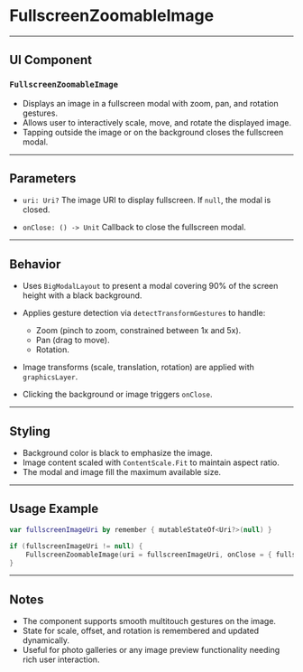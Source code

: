 # FullscreenZoomableImage

---

## UI Component

### `FullscreenZoomableImage`

* Displays an image in a fullscreen modal with zoom, pan, and rotation gestures.
* Allows user to interactively scale, move, and rotate the displayed image.
* Tapping outside the image or on the background closes the fullscreen modal.

---

## Parameters

* `uri: Uri?`
  The image URI to display fullscreen. If `null`, the modal is closed.

* `onClose: () -> Unit`
  Callback to close the fullscreen modal.

---

## Behavior

* Uses `BigModalLayout` to present a modal covering 90% of the screen height with a black background.
* Applies gesture detection via `detectTransformGestures` to handle:

  * Zoom (pinch to zoom, constrained between 1x and 5x).
  * Pan (drag to move).
  * Rotation.
* Image transforms (scale, translation, rotation) are applied with `graphicsLayer`.
* Clicking the background or image triggers `onClose`.

---

## Styling

* Background color is black to emphasize the image.
* Image content scaled with `ContentScale.Fit` to maintain aspect ratio.
* The modal and image fill the maximum available size.

---

## Usage Example

```kotlin
var fullscreenImageUri by remember { mutableStateOf<Uri?>(null) }

if (fullscreenImageUri != null) {
    FullscreenZoomableImage(uri = fullscreenImageUri, onClose = { fullscreenImageUri = null })
}
```

---

## Notes

* The component supports smooth multitouch gestures on the image.
* State for scale, offset, and rotation is remembered and updated dynamically.
* Useful for photo galleries or any image preview functionality needing rich user interaction.
